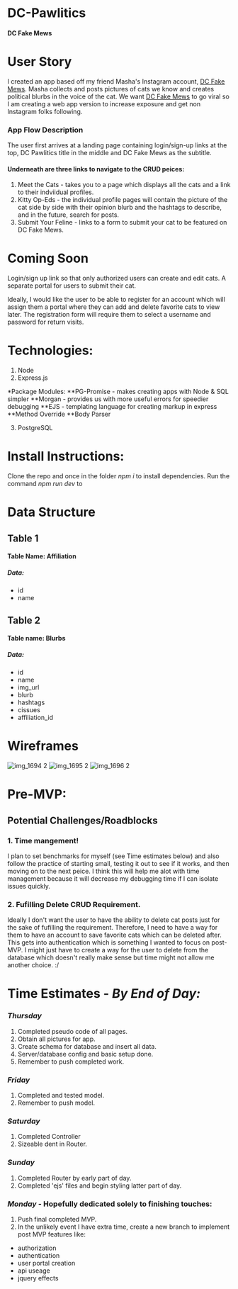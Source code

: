 # DC-Pawlitics
#### **DC Fake Mews**

# User Story 
I created an app based off my friend Masha's Instagram account, [DC Fake Mews](https://www.instagram.com/dcfakemews/). Masha collects and posts pictures of cats we know and creates political blurbs in the voice of the cat. We want [DC Fake Mews](https://www.instagram.com/dcfakemews/) to go viral so I am creating a web app version to increase exposure and get non Instagram folks following. 

### App Flow Description

 The user first arrives at a landing page containing login/sign-up links at the top, DC Pawlitics title in the middle and DC Fake Mews as the subtitle. 
 
#### Underneath are three links to navigate to the CRUD peices:
  1. Meet the Cats - takes you to a page which displays all the cats and a link to their indviidual profiles.
  2. Kitty Op-Eds - the individual profile pages will contain the picture of the cat side by side with their opinion blurb and the hashtags to describe, and in the future, search for posts. 
  3. Submit Your Feline - links to a form to submit your cat to be featured on DC Fake Mews. 

# Coming Soon

Login/sign up link so that only authorized users can create and edit cats. 
A separate portal for users to submit their cat. 

Ideally, I would like the user to be able to register for an account which will assign them a portal where they can add and delete favorite cats to view later. The registration form will require them to select a username and password for return visits. 

# Technologies:
1. Node
2. Express.js 

 *Package Modules:
 **PG-Promise - makes creating apps with Node & SQL simpler
 **Morgan - provides us with more useful errors for speedier debugging
 **EJS - templating language for creating markup in express
 **Method Override 
 **Body Parser

3. PostgreSQL 

# Install Instructions:
Clone the repo and once in the folder *npm i* to install dependencies. Run the command *npm run dev* to 

# Data Structure 

## Table 1
#### Table Name: Affiliation
##### Data:
* id 
* name

## Table 2 
#### Table name: Blurbs
##### Data:
* id
* name
* img_url
* blurb
* hashtags
* cissues
* affiliation_id


# Wireframes

![img_1694 2](https://git.generalassemb.ly/storage/user/9780/files/0c7ea7c4-4345-11e8-9886-948df9e2eca1)
![img_1695 2](https://git.generalassemb.ly/storage/user/9780/files/2e3c209e-4345-11e8-8141-53efb931acae)
![img_1696 2](https://git.generalassemb.ly/storage/user/9780/files/35b34d7a-4345-11e8-972e-dbb0c35060cb)

# Pre-MVP:

## Potential Challenges/Roadblocks

### 1. Time mangement!
I plan to set benchmarks for myself (see Time estimates below) and also follow the practice of starting small, testing it out to see if it works, and then moving on to the next peice. I think this will help me alot with time management because it will decrease my debugging time if I can isolate issues quickly. 

### 2. Fufilling Delete CRUD Requirement. 
Ideally I don't want the user to have the ability to delete cat posts just for the sake of fufilling the requirement. Therefore, I need to have a way for them to have an account to save favorite cats which can be deleted after. This gets into authentication which is something I wanted to focus on post-MVP. I might just have to create a way for the user to delete from the database which doesn't really make sense but time might not allow me another choice. :/

# Time Estimates - *By End of Day:*
 ### *Thursday* 
 1. Completed pseudo code of all pages. 
 2. Obtain all pictures for app. 
 3. Create schema for database and insert all data. 
 4. Server/database config and basic setup done.
 5. Remember to push completed work. 
 ### *Friday*
1. Completed and tested model.
2. Remember to push model. 
 ### *Saturday* 
1. Completed Controller
2. Sizeable dent in Router.
 ### *Sunday*
 1. Completed Router by early part of day. 
 2. Completed 'ejs' files and begin styling latter part of day. 
 ### *Monday* - Hopefully dedicated solely to finishing touches: 
 1. Push final completed MVP. 
 2. In the unlikely event I have extra time, create a new branch to implement post MVP features like:
 * authorization
 * authentication
 * user portal creation
 * api useage 
 * jquery effects
 
 
